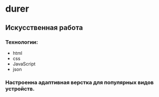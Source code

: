 # durer
## Искусственная работа
### Технологии:
- html 
- css 
- JavaScript 
- json
### Настроенна адаптивная верстка для популярных видов устройств.
